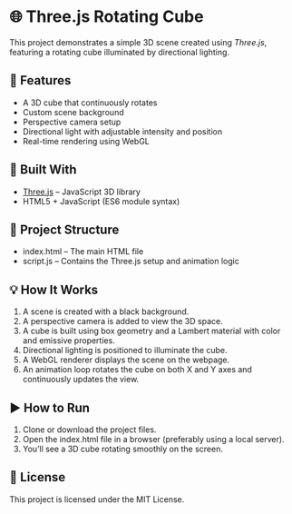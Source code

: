 # 🌐 Three.js Rotating Cube

This project demonstrates a simple 3D scene created using *Three.js*, featuring a rotating cube illuminated by directional lighting.

## 🚀 Features

- A 3D cube that continuously rotates
- Custom scene background
- Perspective camera setup
- Directional light with adjustable intensity and position
- Real-time rendering using WebGL

## 🧱 Built With

- [Three.js](https://threejs.org/) – JavaScript 3D library
- HTML5 + JavaScript (ES6 module syntax)

## 📁 Project Structure

- index.html – The main HTML file
- script.js – Contains the Three.js setup and animation logic

## 💡 How It Works

1. A scene is created with a black background.
2. A perspective camera is added to view the 3D space.
3. A cube is built using box geometry and a Lambert material with color and emissive properties.
4. Directional lighting is positioned to illuminate the cube.
5. A WebGL renderer displays the scene on the webpage.
6. An animation loop rotates the cube on both X and Y axes and continuously updates the view.

## ▶ How to Run

1. Clone or download the project files.
2. Open the index.html file in a browser (preferably using a local server).
3. You’ll see a 3D cube rotating smoothly on the screen.

## 📄 License

This project is licensed under the MIT License.
